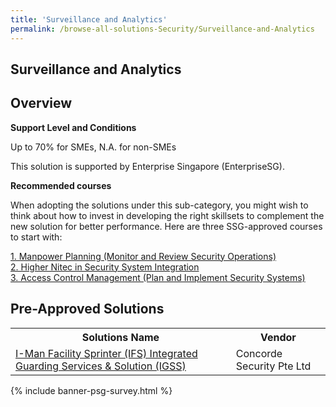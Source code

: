 ```yaml
---
title: 'Surveillance and Analytics'
permalink: /browse-all-solutions-Security/Surveillance-and-Analytics
---
```


## Surveillance and Analytics
## Overview

**Support Level and Conditions**

Up to 70% for SMEs, N.A. for non-SMEs

This solution is supported by Enterprise Singapore (EnterpriseSG).

**Recommended courses**

When adopting the solutions under this sub-category, you might wish to think about how to invest in developing the right skillsets to complement the new solution for better performance. Here are three SSG-approved courses to start with:

<a href='https://sfec.enterprisejobskills.gov.sg/Course_Internet/CourseDetail.aspx?CoursesReferenceNumber=TGS-2021005398'  target='_blank' rel='noopener'>1. Manpower Planning (Monitor and Review Security Operations)</a><br>
<a href='https://sfec.enterprisejobskills.gov.sg/Course_Internet/CourseDetail.aspx?CoursesReferenceNumber=TGS-2015502181'  target='_blank' rel='noopener'>2. Higher Nitec in Security System Integration</a><br>
<a href='https://sfec.enterprisejobskills.gov.sg/Course_Internet/CourseDetail.aspx?CoursesReferenceNumber=TGS-2019504429'  target='_blank' rel='noopener'>3. Access Control Management (Plan and Implement Security Systems)</a><br>

## Pre-Approved Solutions

<table>
<tr>
<th style='width: auto;'><b>Solutions Name</b></th>
<th style='width: 30%;'><b>Vendor</b></th>
</tr>
<tr>
<td><a href='/productivity-solutions-grant/solutionrepo/solution2009' target='_blank'>I-Man Facility Sprinter (IFS) Integrated Guarding Services & Solution (IGSS)</a><br></td>
<td>Concorde Security Pte Ltd</td>
</tr>
</table>

{% include banner-psg-survey.html %}
